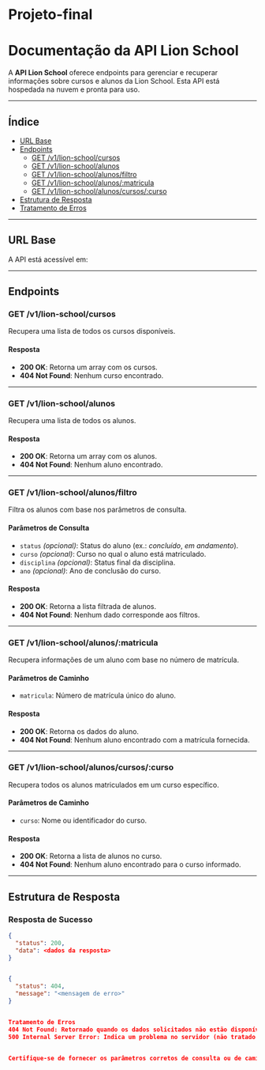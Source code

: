 ﻿# Projeto-final

# Documentação da API Lion School

A **API Lion School** oferece endpoints para gerenciar e recuperar informações sobre cursos e alunos da Lion School. Esta API está hospedada na nuvem e pronta para uso.

---

## Índice

- [URL Base](#url-base)
- [Endpoints](#endpoints)
  - [GET /v1/lion-school/cursos](#get-v1lion-schoolcursos)
  - [GET /v1/lion-school/alunos](#get-v1lion-schoolalunos)
  - [GET /v1/lion-school/alunos/filtro](#get-v1lion-schoolalunosfiltro)
  - [GET /v1/lion-school/alunos/:matricula](#get-v1lion-schoolalunosmatricula)
  - [GET /v1/lion-school/alunos/cursos/:curso](#get-v1lion-schoolalunoscursoscurso)
- [Estrutura de Resposta](#estrutura-de-resposta)
- [Tratamento de Erros](#tratamento-de-erros)

---

## URL Base

A API está acessível em:


---

## Endpoints

### **GET /v1/lion-school/cursos**

Recupera uma lista de todos os cursos disponíveis.

#### Resposta
- **200 OK**: Retorna um array com os cursos.
- **404 Not Found**: Nenhum curso encontrado.

---

### **GET /v1/lion-school/alunos**

Recupera uma lista de todos os alunos.

#### Resposta
- **200 OK**: Retorna um array com os alunos.
- **404 Not Found**: Nenhum aluno encontrado.

---

### **GET /v1/lion-school/alunos/filtro**

Filtra os alunos com base nos parâmetros de consulta.

#### Parâmetros de Consulta
- `status` *(opcional)*: Status do aluno (ex.: *concluído*, *em andamento*).
- `curso` *(opcional)*: Curso no qual o aluno está matriculado.
- `disciplina` *(opcional)*: Status final da disciplina.
- `ano` *(opcional)*: Ano de conclusão do curso.

#### Resposta
- **200 OK**: Retorna a lista filtrada de alunos.
- **404 Not Found**: Nenhum dado corresponde aos filtros.

---

### **GET /v1/lion-school/alunos/:matricula**

Recupera informações de um aluno com base no número de matrícula.

#### Parâmetros de Caminho
- `matricula`: Número de matrícula único do aluno.

#### Resposta
- **200 OK**: Retorna os dados do aluno.
- **404 Not Found**: Nenhum aluno encontrado com a matrícula fornecida.

---

### **GET /v1/lion-school/alunos/cursos/:curso**

Recupera todos os alunos matriculados em um curso específico.

#### Parâmetros de Caminho
- `curso`: Nome ou identificador do curso.

#### Resposta
- **200 OK**: Retorna a lista de alunos no curso.
- **404 Not Found**: Nenhum aluno encontrado para o curso informado.

---

## Estrutura de Resposta

### Resposta de Sucesso
```json
{
  "status": 200,
  "data": <dados da resposta>
}


{
  "status": 404,
  "message": "<mensagem de erro>"
}


Tratamento de Erros
404 Not Found: Retornado quando os dados solicitados não estão disponíveis.
500 Internal Server Error: Indica um problema no servidor (não tratado explicitamente nesta API).


Certifique-se de fornecer os parâmetros corretos de consulta ou de caminho para os endpoints que os requerem.
